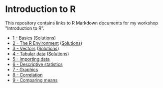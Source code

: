 Introduction to R
=================

This repository contains links to R Markdown documents for my workshop "Introduction to R".

- [1 - Basics](http://rpubs.com/cbrnr/R_1) ([Solutions](https://rpubs.com/cbrnr/R_1_Solutions))
- [2 - The R Environment](http://rpubs.com/cbrnr/R_2) ([Solutions](https://rpubs.com/cbrnr/R_2_Solutions))
- [3 - Vectors](http://rpubs.com/cbrnr/R_3) ([Solutions](https://rpubs.com/cbrnr/R_3_Solutions))
- [4 - Tabular data](http://rpubs.com/cbrnr/R_4) ([Solutions](https://rpubs.com/cbrnr/R_4_Solutions))
- [5 - Importing data](http://rpubs.com/cbrnr/R_5)
- [6 - Descriptive statistics](http://rpubs.com/cbrnr/R_6)
- [7 - Graphics](http://rpubs.com/cbrnr/R_7)
- [8 - Correlation](http://rpubs.com/cbrnr/R_8)
- [9 - Comparing means](http://rpubs.com/cbrnr/R_9)
